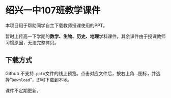 # 绍兴一中107班教学课件
本项目用于帮助同学自主下载教师授课使用的PPT。

暂时上传高一下学期的**数学、生物、历史、地理**学科课件。其余课件由于授课教师习惯原因，无法完整拷贝。

## 下载方式
Github 不支持`.pptx`文件的线上预览。点击对应文件后，按右上角…图标，并选择“`Download`”，即可下载到本地。

课件不定期更新。
